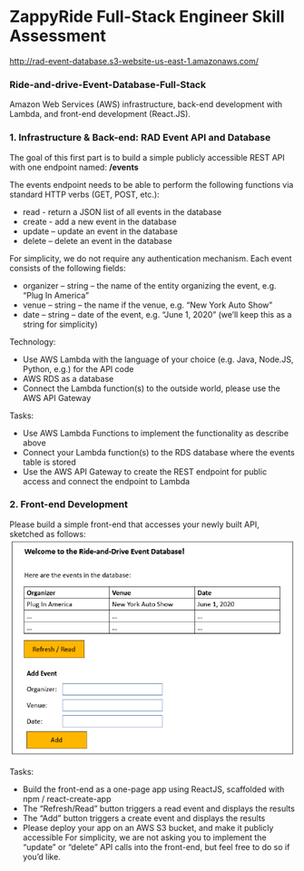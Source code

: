 # **ZappyRide Full-Stack Engineer Skill Assessment**

http://rad-event-database.s3-website-us-east-1.amazonaws.com/

### **Ride-and-drive-Event-Database-Full-Stack**

Amazon Web Services (AWS) infrastructure, back-end development with Lambda, and front-end development (React.JS).

### **1. Infrastructure & Back-end: RAD Event API and Database**
The goal of this first part is to build a simple publicly accessible REST API with one endpoint named:
**/events**

The events endpoint needs to be able to perform the following functions via standard HTTP verbs (GET, POST, etc.):
* read - return a JSON list of all events in the database
* create - add a new event in the database
* update – update an event in the database
* delete – delete an event in the database

For simplicity, we do not require any authentication mechanism.
Each event consists of the following fields:
* organizer – string – the name of the entity organizing the event, e.g. “Plug In America”
* venue – string – the name if the venue, e.g. “New York Auto Show”
* date – string – date of the event, e.g. “June 1, 2020” (we’ll keep this as a string for simplicity)

Technology:
* Use AWS Lambda with the language of your choice (e.g. Java, Node.JS, Python, e.g.) for the API code
* AWS RDS as a database
* Connect the Lambda function(s) to the outside world, please use the AWS API Gateway

Tasks:
* Use AWS Lambda Functions to implement the functionality as describe above
* Connect your Lambda function(s) to the RDS database where the events table is stored
* Use the AWS API Gateway to create the REST endpoint for public access and connect the endpoint to Lambda

### **2. Front-end Development**
Please build a simple front-end that accesses your newly built API, sketched as follows:
![Front-end sketch](images/front-end-sketch.png)

Tasks:
* Build the front-end as a one-page app using ReactJS, scaffolded with npm / react-create-app
* The “Refresh/Read” button triggers a read event and displays the results
* The “Add” button triggers a create event and displays the results
* Please deploy your app on an AWS S3 bucket, and make it publicly accessible
For simplicity, we are not asking you to implement the “update” or “delete” API calls into the front-end, but feel free to do so if you’d like.

